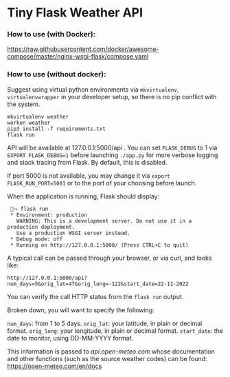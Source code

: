 # Tiny Flask Weather API

### How to use (with Docker):

https://raw.githubusercontent.com/docker/awesome-compose/master/nginx-wsgi-flask/compose.yaml

### How to use (without docker):
Suggest using virtual python environments via `mkvirtualenv`, `virtualenvwrapper` in your developer setup, so there is no pip conflict with the system. 
```
mkvirtualenv weather
workon weather
pip3 install -f requirements.txt
flask run
```

API will be available at 127.0.0.1:5000/api .
You can set `FLASK_DEBUG` to 1 via `EXPORT FLASK_DEBUG=1` before launching `./app.py` for more verbose logging and stack tracing from Flask. By default, this is disabled.

If port 5000 is not available, you may change it via `export FLASK_RUN_PORT=5001` or to the port of your choosing before launch.

When the application is running, Flask should display:
```
 🌈⤳ flask run
 * Environment: production
   WARNING: This is a development server. Do not use it in a production deployment.
   Use a production WSGI server instead.
 * Debug mode: off
 * Running on http://127.0.0.1:5000/ (Press CTRL+C to quit)
```
 
A typical call can be passed through your browser, or via curl, and looks like:
```
http://127.0.0.1:5000/api?num_days=5&orig_lat=47&orig_long=-122&start_date=22-11-2022
```

You can verify the call HTTP status from the `flask run` output.

Broken down, you will want to specify the following:

`num_days`: from 1 to 5 days.
`orig_lat`: your latitude, in plain or decimal format.
`orig_long`: your longitude, in plain or decimal format.
`start_date`: the date to monitor, using DD-MM-YYYY format.

This information is passed to *api.open-meteo.com* whose documentation and other functions (such as the source weather codes) can be found: https://open-meteo.com/en/docs
